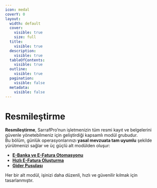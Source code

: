 ```yaml
---
icon: medal
coverY: 0
layout:
  width: default
  cover:
    visible: true
    size: full
  title:
    visible: true
  description:
    visible: true
  tableOfContents:
    visible: true
  outline:
    visible: true
  pagination:
    visible: false
  metadata:
    visible: false
---
```


# Resmileştirme

**Resmileştirme**, SarrafPro’nun işletmenizin tüm resmi kayıt ve belgelerini güvenle yönetebilmeniz için geliştirdiği kapsamlı modül grubudur.\
Bu bölüm, günlük operasyonlarınızı **yasal mevzuata tam uyumlu** şekilde yürütmenizi sağlar ve üç güçlü alt modülden oluşur:

* [**E-Banka ve E-Fatura Otomasyonu**](otomasyon.md)
* [**Hızlı E-Fatura Oluşturma**](pos-islem.md)
* [**Gider Pusulası**](gider-pusulasi/)

Her bir alt modül, işinizi daha düzenli, hızlı ve güvenilir kılmak için tasarlanmıştır.

